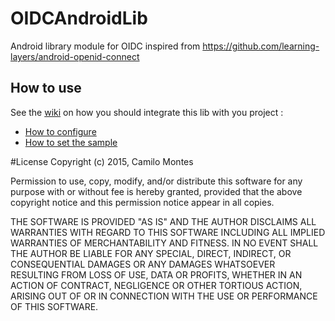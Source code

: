 # OIDCAndroidLib
Android library module for OIDC inspired from https://github.com/learning-layers/android-openid-connect

## How to use
See the [wiki](https://github.com/kalemontes/OIDCAndroidLib/wiki) on how you should integrate this lib with you project :

* [How to configure](https://github.com/kalemontes/OIDCAndroidLib/wiki/Using-the-lib)
* [How to set the sample](https://github.com/kalemontes/OIDCAndroidLib/wiki/Setting-up-the-sample-project)

#License 
Copyright (c) 2015, Camilo Montes

Permission to use, copy, modify, and/or distribute this software for any
purpose with or without fee is hereby granted, provided that the above
copyright notice and this permission notice appear in all copies.

THE SOFTWARE IS PROVIDED "AS IS" AND THE AUTHOR DISCLAIMS ALL WARRANTIES
WITH REGARD TO THIS SOFTWARE INCLUDING ALL IMPLIED WARRANTIES OF
MERCHANTABILITY AND FITNESS. IN NO EVENT SHALL THE AUTHOR BE LIABLE FOR
ANY SPECIAL, DIRECT, INDIRECT, OR CONSEQUENTIAL DAMAGES OR ANY DAMAGES
WHATSOEVER RESULTING FROM LOSS OF USE, DATA OR PROFITS, WHETHER IN AN
ACTION OF CONTRACT, NEGLIGENCE OR OTHER TORTIOUS ACTION, ARISING OUT OF
OR IN CONNECTION WITH THE USE OR PERFORMANCE OF THIS SOFTWARE.

